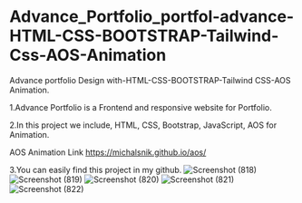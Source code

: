 # Advance_Portfolio_portfol-advance-HTML-CSS-BOOTSTRAP-Tailwind-Css-AOS-Animation
Advance portfolio Design with-HTML-CSS-BOOTSTRAP-Tailwind CSS-AOS Animation.  

1.Advance Portfolio is a Frontend and responsive website for Portfolio.

2.In this project we include, HTML, CSS, Bootstrap, JavaScript, AOS for Animation.

AOS Animation Link https://michalsnik.github.io/aos/ 

3.You can easily find this project in my github.
![Screenshot (818)](https://user-images.githubusercontent.com/55442194/177399258-d79f445e-d4f5-45fd-9f01-c7e73d6f41e0.png)
![Screenshot (819)](https://user-images.githubusercontent.com/55442194/177399272-838da028-60c1-40bf-9ec0-5b787cef0eba.png)
![Screenshot (820)](https://user-images.githubusercontent.com/55442194/177399288-f7430112-9f33-4ff3-b17b-41f3c2a27ca9.png)
![Screenshot (821)](https://user-images.githubusercontent.com/55442194/177399289-1c624ac1-3b40-434b-a3af-e38a86972739.png)
![Screenshot (822)](https://user-images.githubusercontent.com/55442194/177399297-7c5086b1-1f66-4061-bd00-de73b6ba0cac.png)
